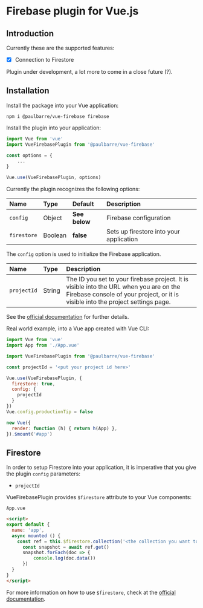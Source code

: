# Firebase plugin for Vue.js

## Introduction

Currently these are the supported features:

- [x] Connection to Firestore

Plugin under development, a lot more to come in a close future (?).

## Installation

Install the package into your Vue application:

```
npm i @paulbarre/vue-firebase firebase
```

Install the plugin into your application:

```js
import Vue from 'vue'
import VueFirebasePlugin from '@paulbarre/vue-firebase'

const options = {
    ...
}

Vue.use(VueFirebasePlugin, options)
```

Currently the plugin recognizes the following options:

Name|Type|Default|Description
:-|:-|:-|:-
`config`|Object|__See below__|Firebase configuration
`firestore`|Boolean|**false**|Sets up firestore into your application

The `config` option is used to initialize the Firebase application.

Name|Type|Description
:-|:-|:-
`projectId`|String|The ID you set to your firebase project. It is visible into the URL when you are on the Firebase console of your project, or it is visible into the project settings page.

See the [official documentation](https://firebase.google.com/docs/reference/node/firebase.html#initialize-app) for further details.

Real world example, into a Vue app created with Vue CLI:

```js
import Vue from 'vue'
import App from './App.vue'

import VueFirebasePlugin from '@paulbarre/vue-firebase'

const projectId = '<put your project id here>'

Vue.use(VueFirebasePlugin, {
  firestore: true,
  config: {
    projectId
  }
})
Vue.config.productionTip = false

new Vue({
  render: function (h) { return h(App) },
}).$mount('#app')
```

## Firestore

In order to setup Firestore into your application, it is imperative that you give the plugin `config` parameters:

* `projectId`

VueFirebasePlugin provides `$firestore` attribute to your Vue components:

`App.vue`

```html
<script>
export default {
  name: 'app',
  async mounted () {
    const ref = this.$firestore.collection('<the collection you want to use>')
      const snapshot = await ref.get()
      snapshot.forEach(doc => {
          console.log(doc.data())
      })
  }
}
</script>
```

For more information on how to use `$firestore`, check at the [official documentation](https://firebase.google.com/docs/reference/node/firebase.firestore).
